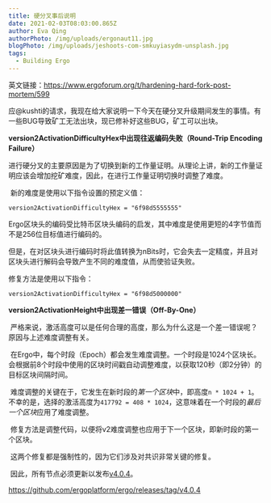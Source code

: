 ```yaml
---
title: 硬分叉事后说明
date: 2021-02-03T08:03:00.865Z
author: Eva Qing
authorPhoto: /img/uploads/ergonaut11.jpg
blogPhoto: /img/uploads/jeshoots-com-smkuyiasydm-unsplash.jpg
tags:
  - Building Ergo
---
```

<!--StartFragment-->

英文链接：<https://www.ergoforum.org/t/hardening-hard-fork-post-mortem/599>

应@kushti的请求，我现在给大家说明一下今天在硬分叉升级期间发生的事情。有一些BUG导致矿工无法出块，现已修补好这些BUG，矿工可以出块。

**version2ActivationDifficultyHex中出现往返编码失败（Round-Trip Encoding Failure）**

进行硬分叉的主要原因是为了切换到新的工作量证明。从理论上讲，新的工作量证明应该会增加挖矿难度，因此，在进行工作量证明切换时调整了难度。

 新的难度是使用以下指令设置的预定义值：

<!--EndFragment-->

<!--StartFragment-->

`version2ActivationDifficultyHex = "6f98d5555555"`

<!--EndFragment-->

Ergo区块头的编码受比特币区块头编码的启发，其中难度是使用更短的4字节值而不是256位目标值进行编码的。

但是，在对区块头进行编码时将此值转换为nBits时，它会失去一定精度，并且对区块头进行解码会导致产生不同的难度值，从而使验证失败。

修复方法是使用以下指令：

`version2ActivationDifficultyHex = "6f98d5000000"`

**version2ActivationHeight中出现差一错误（Off-By-One）**

 严格来说，激活高度可以是任何合理的高度，那么为什么这是一个差一错误呢？原因与上述难度调整有关。

 在Ergo中，每个时段（Epoch）都会发生难度调整。一个时段是1024个区块长。会根据前8个时段中使用的区块时间戳自动调整难度，以获取120秒（即2分钟）的目标区块间隔时间。

 难度调整的关键在于，它发生在新时段的*第一个区块*中，即高度`n * 1024 + 1`。不幸的是，选择的激活高度为`417792 = 408 * 1024`，这意味着在一个时段的*最后一个区块*应用了难度调整。

 修复方法是调整代码，以便将v2难度调整也应用于下一个区块，即新时段的第一个区块。

 这两个修复都是强制性的，因为它们涉及对共识非常关键的修复。

 因此，所有节点必须更新以发布[v4.0.4](https://github.com/ergoplatform/ergo/releases/tag/v4.0.4)。

<https://github.com/ergoplatform/ergo/releases/tag/v4.0.4>

<!--EndFragment-->